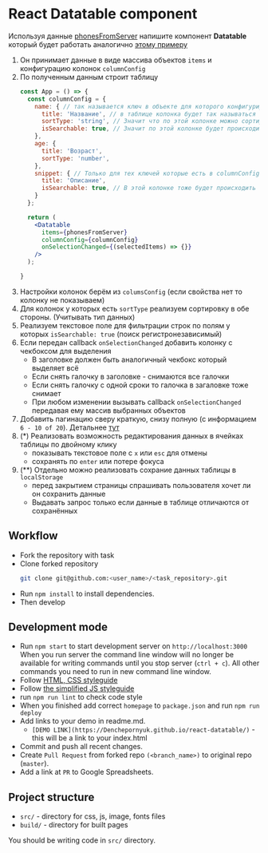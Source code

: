 # React Datatable component
Используя данные [phonesFromServer](https://mate-academy.github.io/phone-catalogue-static/api/phones.json)
напишите компонент **Datatable** который будет работать аналогично [этому примеру](https://datatables.net/)

1. Он принимает данные в виде массива объектов `items` и конфигурацию колонок `columnConfig`
1. По полученным данным строит таблицу
    ```jsx harmony
    const App = () => {
      const columnConfig = {
        name: { // так называется ключ в объекте для которого конфигурируется колонка
          title: 'Название', // в таблице колонка будет так называться
          sortType: 'string', // Значит что по этой колонке можно сортировать (сравниваем строки)
          isSearchable: true, // Значит по этой колонке будет происходить поиск и фильтрация
        },
        age: {
          title: 'Возраст',
          sortType: 'number',
        },
        snippet: { // Только для тех ключей которые есть в columnConfig будут колонки в таблице
          title: 'Описание',
          isSearchable: true, // В этой колонке тоже будет происходить поиск query
        }
      };

      return (
        <Datatable
          items={phonesFromServer}
          columnConfig={columnConfig}
          onSelectionChanged={(selectedItems) => {}}
        />
      );

    }
    ```
1. Настройки колонок берём из `columsConfig` (если свойства нет то колонку не показываем)
1. Для колонок у которых есть `sortType` реализуем сортировку в обе стороны. (Учитывать тип данных)
1. Реализуем текстовое поле для фильтрации строк по полям у которых `isSearchable: true` (поиск регистронезависимый)
1. Если передан callback `onSelectionChanged` добавить колонку с чекбоксом для выделения
    - В заголовке должен быть аналогичный чекбокс который выделяет всё
    - Если снять галочку в заголовке - снимаются все галочки
    - Если снять галочку с одной сроки то галочка в загаловке тоже снимает
    - При любом изменении вызывать callback `onSelectionChanged` передавая ему массив выбранных объектов
1. Добавить пагинацию сверу краткую, снизу полную (с информацием `6 - 10 of 20`).
    Детальнее [тут](https://github.com/mate-academy/react_pagination#react-pagination)
1. (*) Реализовать возможность редактирования данных в ячейках таблицы по двойному клику
    - показывать текстовое поле с `х` или `esc` для отмены
    - сохранять по `enter` или потере фокуса
1. (**) Отдельно можно реализовать сохрание данных таблицы в `localStorage`
    - перед закрытием страницы спрашивать пользователя хочет ли он сохранить данные
    - Выдавать запрос только если данные в таблице отличаются от сохранённых

## Workflow
- Fork the repository with task
- Clone forked repository
    ```bash
    git clone git@github.com:<user_name>/<task_repository>.git
    ```
- Run `npm install` to install dependencies.
- Then develop

## Development mode
- Run `npm start` to start development server on `http://localhost:3000`
    When you run server the command line window will no longer be available for
    writing commands until you stop server (`ctrl + c`). All other commands you
    need to run in new command line window.
- Follow [HTML, CSS styleguide](https://mate-academy.github.io/style-guides/htmlcss.html)
- Follow [the simplified JS styleguide](https://mate-academy.github.io/style-guides/javascript-standard-modified)
- run `npm run lint` to check code style
- When you finished add correct `homepage` to `package.json` and run `npm run deploy`
- Add links to your demo in readme.md.
  - `[DEMO LINK](https://Denchepornyuk.github.io/react-datatable/)` - this will be a
  link to your index.html
- Commit and push all recent changes.
- Create `Pull Request` from forked repo `(<branch_name>)` to original repo
(`master`).
- Add a link at `PR` to Google Spreadsheets.


## Project structure
- `src/` - directory for css, js, image, fonts files
- `build/` - directory for built pages

You should be writing code in `src/` directory.
